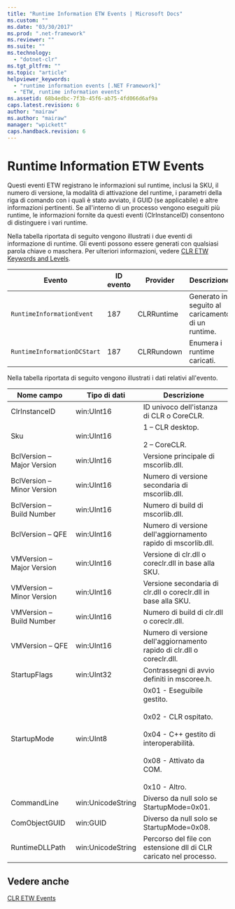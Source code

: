 ```yaml
---
title: "Runtime Information ETW Events | Microsoft Docs"
ms.custom: ""
ms.date: "03/30/2017"
ms.prod: ".net-framework"
ms.reviewer: ""
ms.suite: ""
ms.technology: 
  - "dotnet-clr"
ms.tgt_pltfrm: ""
ms.topic: "article"
helpviewer_keywords: 
  - "runtime information events [.NET Framework]"
  - "ETW, runtime information events"
ms.assetid: 68b4edbc-7f3b-45f6-ab75-4fd066d6af9a
caps.latest.revision: 6
author: "mairaw"
ms.author: "mairaw"
manager: "wpickett"
caps.handback.revision: 6
---
```

# Runtime Information ETW Events
Questi eventi ETW registrano le informazioni sul runtime, inclusi la SKU, il numero di versione, la modalità di attivazione del runtime, i parametri della riga di comando con i quali è stato avviato, il GUID \(se applicabile\) e altre informazioni pertinenti.  Se all'interno di un processo vengono eseguiti più runtime, le informazioni fornite da questi eventi \(ClrInstanceID\) consentono di distinguere i vari runtime.  
  
 Nella tabella riportata di seguito vengono illustrati i due eventi di informazione di runtime.  Gli eventi possono essere generati con qualsiasi parola chiave o maschera. Per ulteriori informazioni, vedere [CLR ETW Keywords and Levels](../../../docs/framework/performance/clr-etw-keywords-and-levels.md).  
  
|Evento|ID evento|Provider|Descrizione|  
|------------|---------------|--------------|-----------------|  
|`RuntimeInformationEvent`|187|CLRRuntime|Generato in seguito al caricamento di un runtime.|  
|`RuntimeInformationDCStart`|187|CLRRundown|Enumera i runtime caricati.|  
  
 Nella tabella riportata di seguito vengono illustrati i dati relativi all'evento.  
  
|Nome campo|Tipo di dati|Descrizione|  
|----------------|------------------|-----------------|  
|ClrInstanceID|win:UInt16|ID univoco dell'istanza di CLR o CoreCLR.|  
|Sku|win:UInt16|1 – CLR desktop.<br /><br /> 2 – CoreCLR.|  
|BclVersion – Major Version|win:UInt16|Versione principale di mscorlib.dll.|  
|BclVersion – Minor Version|win:UInt16|Numero di versione secondaria di mscorlib.dll.|  
|BclVersion – Build Number|win:UInt16|Numero di build di mscorlib.dll.|  
|BclVersion – QFE|win:UInt16|Numero di versione dell'aggiornamento rapido di mscorlib.dll.|  
|VMVersion – Major Version|win:UInt16|Versione di clr.dll o coreclr.dll in base alla SKU.|  
|VMVersion – Minor Version|win:UInt16|Versione secondaria di clr.dll o coreclr.dll in base alla SKU.|  
|VMVersion – Build Number|win:UInt16|Numero di build di clr.dll o coreclr.dll.|  
|VMVersion – QFE|win:UInt16|Numero di versione dell'aggiornamento rapido di clr.dll o coreclr.dll.|  
|StartupFlags|win:UInt32|Contrassegni di avvio definiti in mscoree.h.|  
|StartupMode|win:UInt8|0x01 \- Eseguibile gestito.<br /><br /> 0x02 \- CLR ospitato.<br /><br /> 0x04 \- C\+\+ gestito di interoperabilità.<br /><br /> 0x08 \- Attivato da COM.<br /><br /> 0x10 \- Altro.|  
|CommandLine|win:UnicodeString|Diverso da null solo se StartupMode\=0x01.|  
|ComObjectGUID|win:GUID|Diverso da null solo se StartupMode\=0x08.|  
|RuntimeDLLPath|win:UnicodeString|Percorso del file con estensione dll di CLR caricato nel processo.|  
  
## Vedere anche  
 [CLR ETW Events](../../../docs/framework/performance/clr-etw-events.md)